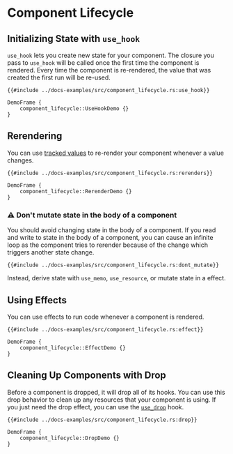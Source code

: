 # Component Lifecycle

## Initializing State with `use_hook`

`use_hook` lets you create new state for your component. The closure you pass to `use_hook` will be called once the first time the component is rendered. Every time the component is re-rendered, the value that was created the first run will be re-used.

```rust, no_run
{{#include ../docs-examples/src/component_lifecycle.rs:use_hook}}
```
```inject-dioxus
DemoFrame {
    component_lifecycle::UseHookDemo {}
}
```

## Rerendering

You can use [tracked values](../state/index.md) to re-render your component whenever a value changes.

```rust, no_run
{{#include ../docs-examples/src/component_lifecycle.rs:rerenders}}
```
```inject-dioxus
DemoFrame {
    component_lifecycle::RerenderDemo {}
}
```

### ⚠️ Don't mutate state in the body of a component

You should avoid changing state in the body of a component. If you read and write to state in the body of a component, you can cause an infinite loop as the component tries to rerender because of the change which triggers another state change.

```rust, no_run
{{#include ../docs-examples/src/component_lifecycle.rs:dont_mutate}}
```

Instead, derive state with `use_memo`, `use_resource`, or mutate state in a effect.

## Using Effects

You can use effects to run code whenever a component is rendered.


```rust, no_run
{{#include ../docs-examples/src/component_lifecycle.rs:effect}}
```
```inject-dioxus
DemoFrame {
    component_lifecycle::EffectDemo {}
}
```

## Cleaning Up Components with Drop

Before a component is dropped, it will drop all of its hooks. You can use this drop behavior to clean up any resources that your component is using. If you just need the drop effect, you can use the [`use_drop`](https://docs.rs/dioxus/latest/dioxus/prelude/fn.use_drop.html) hook.

```rust, no_run
{{#include ../docs-examples/src/component_lifecycle.rs:drop}}
```
```inject-dioxus
DemoFrame {
    component_lifecycle::DropDemo {}
}
```
